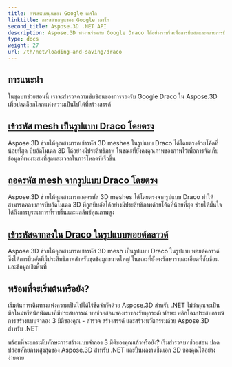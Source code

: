 ```yaml
---
title: การสนับสนุนของ Google เดรโก
linktitle: การสนับสนุนของ Google เดรโก
second_title: Aspose.3D .NET API
description: Aspose.3D ทำงานร่วมกับ Google Draco ได้อย่างราบรื่นเพื่อการบีบอัดและคลายการบีบอัดโมเดล 3 มิติอย่างมีประสิทธิภาพ ปรับขนาดไฟล์ให้เหมาะสมและเพิ่มประสิทธิภาพ
type: docs
weight: 27
url: /th/net/loading-and-saving/draco
---
```

## การแนะนำ

ในชุดบทช่วยสอนนี้ เราจะสำรวจความซับซ้อนของการรองรับ Google Draco ใน Aspose.3D เพื่อปลดล็อกโลกแห่งความเป็นไปได้ที่สร้างสรรค์

## [เข้ารหัส mesh เป็นรูปแบบ Draco โดยตรง](encode-mesh)

Aspose.3D ช่วยให้คุณสามารถเข้ารหัส 3D meshes ในรูปแบบ Draco ได้โดยตรงด้วยโค้ดที่น้อยที่สุด บีบอัดโมเดล 3D ได้อย่างมีประสิทธิภาพ ในขณะที่ยังคงคุณภาพของภาพไว้เพื่อการจัดเก็บข้อมูลที่เหมาะสมที่สุดและเวลาในการโหลดที่เร็วขึ้น

## [ถอดรหัส mesh จากรูปแบบ Draco โดยตรง](decode-mesh)

Aspose.3D ช่วยให้คุณสามารถถอดรหัส 3D meshes ได้โดยตรงจากรูปแบบ Draco ทำให้สามารถคลายการบีบอัดโมเดล 3D ที่ถูกบีบอัดได้อย่างมีประสิทธิภาพด้วยโค้ดที่น้อยที่สุด ช่วยให้มั่นใจได้ถึงการบูรณาการที่ราบรื่นและผลลัพธ์คุณภาพสูง

## [เข้ารหัสฉากลงใน Draco ในรูปแบบพอยต์คลาวด์](encode-scene-as-point-cloud)

Aspose.3D ช่วยให้คุณสามารถเข้ารหัส 3D mesh เป็นรูปแบบ Draco ในรูปแบบพอยต์คลาวด์ ซึ่งให้การบีบอัดที่มีประสิทธิภาพสำหรับชุดข้อมูลขนาดใหญ่ ในขณะที่ยังคงรักษารายละเอียดที่ซับซ้อนและข้อมูลเชิงพื้นที่


## พร้อมที่จะเริ่มต้นหรือยัง?

เริ่มต้นการเดินทางแห่งความเป็นไปได้ไร้ขีดจำกัดด้วย Aspose.3D สำหรับ .NET ไม่ว่าคุณจะเป็นมือใหม่หรือนักพัฒนาที่มีประสบการณ์ บทช่วยสอนของเรารองรับทุกระดับทักษะ พลิกโฉมประสบการณ์การสร้างแบบจำลอง 3 มิติของคุณ - สำรวจ สร้างสรรค์ และสร้างนวัตกรรมด้วย Aspose.3D สำหรับ .NET

พร้อมที่จะยกระดับทักษะการสร้างแบบจำลอง 3 มิติของคุณแล้วหรือยัง? เริ่มสำรวจบทช่วยสอน ปลดปล่อยศักยภาพสูงสุดของ Aspose.3D สำหรับ .NET และปั้นผลงานชิ้นเอก 3D ของคุณได้อย่างง่ายดาย